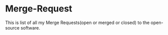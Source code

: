 # Merge-Request

This is list of all my Merge Requests(open or merged or closed) to the open-source software.

